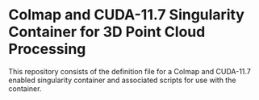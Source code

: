 # Colmap and CUDA-11.7 Singularity Container for 3D Point Cloud Processing
This repository consists of the definition file for a Colmap and CUDA-11.7 enabled singularity container and associated scripts for use with the container.


